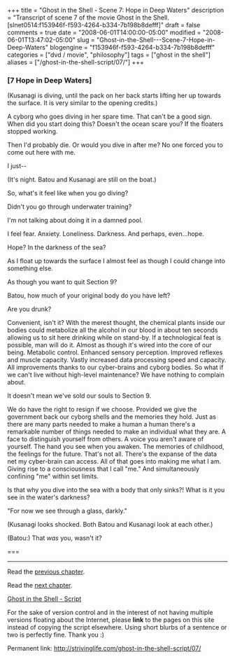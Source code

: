 +++
title = "Ghost in the Shell - Scene 7: Hope in Deep Waters"
description = "Transcript of scene 7 of the movie Ghost in the Shell. [slnet0514:f153946f-f593-4264-b334-7b198b8defff]"
draft = false
comments = true
date = "2008-06-01T14:00:00-05:00"
modified = "2008-06-01T13:47:02-05:00"
slug = "Ghost-in-the-Shell---Scene-7-Hope-in-Deep-Waters"
blogengine = "f153946f-f593-4264-b334-7b198b8defff"
categories = ["dvd / movie", "philosophy"]
tags = ["ghost in the shell"]
aliases = ["/ghost-in-the-shell-script/07/"]
+++

<h3>[7 Hope in Deep Waters]</h3>
<p>
(Kusanagi is diving, until the pack on her back starts lifting her up towards the surface. It is very similar to the opening credits.) 
</p>
<p>
A cyborg who goes diving in her spare time. That can&#39;t be a good sign. When did you start doing this? Doesn&#39;t the ocean scare you? If the floaters stopped working. 
</p>
<p>
Then I&#39;d probably die. Or would you dive in after me? No one forced you to come out here with me. 
</p>
<p>
I just-- 
</p>
<p>
(It&#39;s night. Batou and Kusanagi are still on the boat.) 
</p>
<p>
So, what&#39;s it feel like when you go diving? 
</p>
<p>
Didn&#39;t you go through underwater training? 
</p>
<p>
I&#39;m not talking about doing it in a damned pool. 
</p>
<p>
I feel fear. Anxiety. Loneliness. Darkness. And perhaps, even...hope. 
</p>
<p>
Hope? In the darkness of the sea? 
</p>
<p>
As I float up towards the surface I almost feel as though I could change into something else. 
</p>
<p>
As though you want to quit Section 9? 
</p>
<p>
Batou, how much of your original body do you have left? 
</p>
<p>
Are you drunk? 
</p>
<p>
Convenient, isn&#39;t it? With the merest thought, the chemical plants inside our bodies could metabolize all the alcohol in our blood in about ten seconds allowing us to sit here drinking while on stand-by. If a technological feat is possible, man will do it. Almost as though it&#39;s wired into the core of our being. Metabolic control. Enhanced sensory perception. Improved reflexes and muscle capacity. Vastly increased data processing speed and capacity. All improvements thanks to our cyber-brains and cyborg bodies. So what if we can&#39;t live without high-level maintenance? We have nothing to complain about. 
</p>
<p>
It doesn&#39;t mean we&#39;ve sold our souls to Section 9. 
</p>
<p>
We do have the right to resign if we choose. Provided we give the government back our cyborg shells and the memories they hold. Just as there are many parts needed to make a human a human there&#39;s a remarkable number of things needed to make an individual what they are. A face to distinguish yourself from others. A voice you aren&#39;t aware of yourself. The hand you see when you awaken. The memories of childhood, the feelings for the future. That&#39;s not all. There&#39;s the expanse of the data net my cyber-brain can access. All of that goes into making me what I am. Giving rise to a consciousness that I call &quot;me.&quot; And simultaneously confining &quot;me&quot; within set limits. 
</p>
<p>
Is that why you dive into the sea with a body that only sinks?! What is it you see in the water&#39;s darkness? 
</p>
<p>
&quot;For now we see through a glass, darkly.&quot; 
</p>
<p>
(Kusanagi looks shocked. Both Batou and Kusanagi look at each other.) 
</p>
<p>
(Batou:) That <em>was</em> you, wasn&#39;t it? 
</p>
<p>
=== 
</p>
<hr />
<p>
Read the <a href="/ghost-in-the-shell-script/06/">previous chapter</a>. 
</p>
<p>
Read the <a href="/ghost-in-the-shell-script/08/">next chapter</a>. 
</p>
<p>
<a href="/ghost-in-the-shell-script/">Ghost in the Shell - Script</a> 
</p>
<div class="tip">
<p>
For the sake of version control and in the interest of not having multiple versions floating about the Internet, please <strong>link</strong> to the pages on this site instead of copying the script elsewhere. Using short blurbs of a sentence or two is perfectly fine. Thank you :) 
</p>
<p>
Permanent link: <a href="/ghost-in-the-shell-script/07/">http://strivinglife.com/ghost-in-the-shell-script/07/</a> 
</p>
</div>

